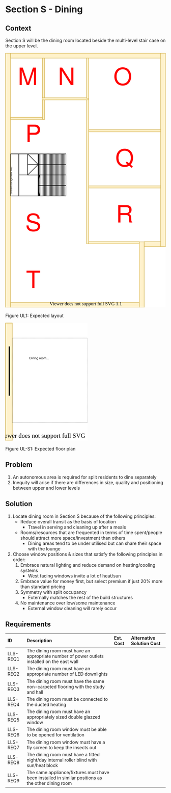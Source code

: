 # Section S - Dining

## Context

Section S will be the dining room located beside the multi-level stair case on the upper level.

![TO-BE upper-level diagram](upper-Level-TO-BE-sections.svg)

Figure UL1: Expected layout

![TO-BE upper-level Section S diagram](Upper-Level-TO-BE-section-S.svg)

Figure UL-S1: Expected floor plan


## Problem

1. An autonomous area is required for split residents to dine separately
2. Inequity will arise if there are differences in size, quality and positioning between upper and lower levels


## Solution

1. Locate dining room in Section S because of the following principles:
    * Reduce overall transit as the basis of location
        - Travel in serving and cleaning up after a meals
    * Rooms/resources that are frequented in terms of time spent/people should attract more space/investment than others
        - Dining areas tend to be under utilised but can share their space with the lounge
2. Choose window positions & sizes that satisfy the following principles in order:
    1. Embrace natural lighting and reduce demand on heating/cooling systems
        - West facing windows invite a lot of heat/sun
    2. Embrace value for money first, but select premium if just 20% more than standard pricing
    3. Symmetry with split occupancy
        - Externally matches the rest of the build structures
    4. No maintenance over low/some maintenance
        - External window cleaning will rarely occur


## Requirements

|ID|Description|Est. Cost|Alternative Solution Cost|
|:---|:---|:---|:---|
|LLS-REQ1|The dining room must have an appropriate number of power outlets installed on the east wall|||
|LLS-REQ2|The dining room must have an appropriate number of LED downlights|||
|LLS-REQ3|The dining room must have the same non-carpeted flooring with the study and hall|||
|LLS-REQ4|The dining room must be connected to the ducted heating|||
|LLS-REQ5|The dining room must have an appropriately sized double glazzed window|||
|LLS-REQ6|The dining room window must be able to be opened for ventilation|||
|LLS-REQ7|The dining room window must have a fly screen to keep the insects out|||
|LLS-REQ8|The dining room must have a fitted night/day internal roller blind with sun/heat block|||
|LLS-REQ9|The same appliance/fixtures must have been installed in similar positions as the other dining room|||
